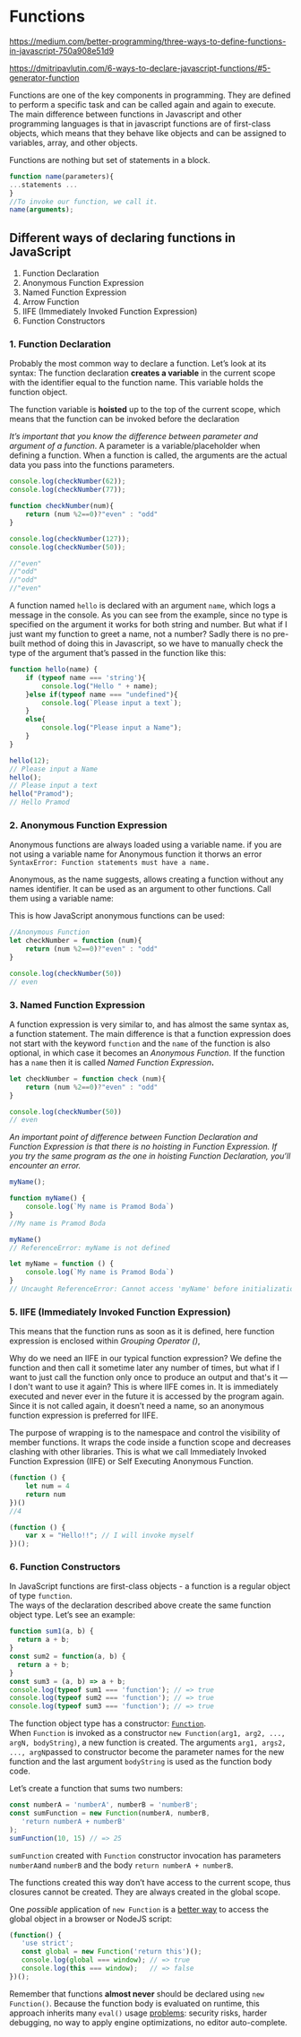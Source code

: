 # Functions

https://medium.com/better-programming/three-ways-to-define-functions-in-javascript-750a908e51d9 

https://dmitripavlutin.com/6-ways-to-declare-javascript-functions/#5-generator-function

Functions are one of the key components in programming. They are defined to perform a specific task and can be called again and again to execute. The main difference between functions in Javascript and other programming languages is that in javascript functions are of first-class objects, which means that they behave like objects and can be assigned to variables, array, and other objects.

Functions are nothing but set of statements in a block.

```javascript
function name(parameters){
...statements ...
}
//To invoke our function, we call it.
name(arguments);
```

## Different ways of declaring functions in JavaScript

1. Function Declaration
2. Anonymous Function Expression
3. Named Function Expression
4. Arrow Function
5. IIFE (Immediately Invoked Function Expression)
6. Function Constructors

### 1. Function Declaration

Probably the most common way to declare a function. Let’s look at its syntax:
The function declaration  **creates a variable**  in the current scope with the identifier equal to the function name. This variable holds the function object.

The function variable is  **hoisted**  up to the top of the current scope, which means that the function can be invoked before the declaration

_It’s important that you know the difference between parameter and argument of a function_. A parameter is a variable/placeholder when defining a function. When a function is called, the arguments are the actual data you pass into the functions parameters.

```javascript
console.log(checkNumber(62));
console.log(checkNumber(77));

function checkNumber(num){
	return (num %2==0)?"even" : "odd"
}

console.log(checkNumber(127));
console.log(checkNumber(50));

//"even"
//"odd"
//"odd"
//"even"
```
A function named `hello` is declared with an argument `name`, which logs a message in the console. As you can see from the example, since no type is specified on the argument it works for both string and number. But what if I just want my function to greet a name, not a number? Sadly there is no pre-built method of doing this in Javascript, so we have to manually check the type of the argument that’s passed in the function like this:
```javascript
function hello(name) {
    if (typeof name === 'string'){
        console.log("Hello " + name);
    }else if(typeof name === "undefined"){
        console.log(`Please input a text`);
    }
    else{
        console.log("Please input a Name");
    }
}

hello(12);
// Please input a Name
hello();
// Please input a text
hello("Pramod");
// Hello Pramod

```
### 2. Anonymous Function Expression

Anonymous functions are always loaded using a variable name. if you are not using a variable name for Anonymous function it thorws an error `SyntaxError: Function statements must have a name.`

 Anonymous, as the name suggests, allows creating a function without any names identifier. It can be used as an argument to other functions. Call them using a variable name:

This is how JavaScript anonymous functions can be used:

```javascript
//Anonymous Function
let checkNumber = function (num){
	return (num %2==0)?"even" : "odd"
}

console.log(checkNumber(50))
// even
```
### 3. Named Function Expression

A function expression is very similar to, and has almost the same syntax as, a function statement. The main difference is that a function expression does not start with the keyword `function` and the `name` of the function is also optional, in which case it becomes an _Anonymous Function_. If the function has a `name` then it is called _Named Function Expression_**.**
```javascript
let checkNumber = function check (num){
	return (num %2==0)?"even" : "odd"
}

console.log(checkNumber(50))
// even
```
_An important point of difference between Function Declaration and Function Expression is that there is no hoisting in Function Expression. If you try the same program as the one in hoisting Function Declaration, you’ll encounter an error._
```javascript
myName();

function myName() {
	console.log(`My name is Pramod Boda`)
}
//My name is Pramod Boda 
```
```javascript
myName()
// ReferenceError: myName is not defined

let myName = function () {
	console.log(`My name is Pramod Boda`)
}
// Uncaught ReferenceError: Cannot access 'myName' before initialization at <anonymous>:1:1
```
### 5. IIFE (Immediately Invoked Function Expression)

This means that the function runs as soon as it is defined, here function expression is enclosed within _Grouping Operator ()_,

Why do we need an IIFE in our typical function expression? We define the function and then call it sometime later any number of times, but what if I want to just call the function only once to produce an output and that's it — I don't want to use it again? This is where IIFE comes in. It is immediately executed and never ever in the future it is accessed by the program again. Since it is not called again, it doesn’t need a name, so an anonymous function expression is preferred for IIFE.

The purpose of wrapping is to the namespace and control the visibility of member functions. It wraps the code inside a function scope and decreases clashing with other libraries. This is what we call Immediately Invoked Function Expression (IIFE) or Self Executing Anonymous Function.

```javascript
(function () {
	let num = 4
	return num
})()
//4
```
```javascript
(function () {  
	var x = "Hello!!"; // I will invoke myself  
})();
```

### 6. Function Constructors

In JavaScript functions are first-class objects - a function is a regular object of type  `function`.  
The ways of the declaration described above create the same function object type. Let’s see an example:
```javascript
function sum1(a, b) {
  return a + b;
}
const sum2 = function(a, b) {
  return a + b;
}
const sum3 = (a, b) => a + b;
console.log(typeof sum1 === 'function'); // => true
console.log(typeof sum2 === 'function'); // => true
console.log(typeof sum3 === 'function'); // => true
```

The function object type has a constructor:  [`Function`](https://developer.mozilla.org/en-US/docs/Web/JavaScript/Reference/Global_Objects/Function).  
When  `Function`  is invoked as a constructor  `new Function(arg1, arg2, ..., argN, bodyString)`, a new function is created. The arguments  `arg1, args2, ..., argN`passed to constructor become the parameter names for the new function and the last argument  `bodyString`  is used as the function body code.

Let’s create a function that sums two numbers:
```javascript
const numberA = 'numberA', numberB = 'numberB';
const sumFunction = new Function(numberA, numberB, 
   'return numberA + numberB'
);
sumFunction(10, 15) // => 25
```
`sumFunction`  created with  `Function`  constructor invocation has parameters  `numberA`and  `numberB`  and the body  `return numberA + numberB`.

The functions created this way don’t have access to the current scope, thus closures cannot be created. They are always created in the global scope.

One  _possible_  application of  `new Function`  is a  [better way](https://twitter.com/WebReflection/status/269578376833024000)  to access the global object in a browser or NodeJS script:
```javascript
(function() {
   'use strict';
   const global = new Function('return this')();
   console.log(global === window); // => true
   console.log(this === window);   // => false
})();
```

Remember that functions  **almost never**  should be declared using  `new Function()`. Because the function body is evaluated on runtime, this approach inherits many  `eval()`  usage  [problems](http://stackoverflow.com/a/86580/1894471): security risks, harder debugging, no way to apply engine optimizations, no editor auto-complete.






<!--stackedit_data:
eyJoaXN0b3J5IjpbODQwODQ4NDQzLDExODkzOTQ0NTcsLTIyMD
A0ODY3NywtMjEyMjc0NjYxMyw5MzcyNDI3MDAsLTY0MDA1NTk1
OSwtMTIzODgxNTk2MiwtMzMwNDc4MTMwLDE1NzkyODg0MjgsNj
UyMjgwNzUzLC0yMjg1NTQ5NiwtODYxNzM4NDgwLDg0Mzg2NjMz
OSwxMzA4ODQwNzkwLDEwNzc0MDY1NjEsMTY2Mzk3OTcyNyw0OT
E4ODg3NzQsLTI4NTAzMzAzLDE4MDIyNDkyMTQsMTg1Mjg1MTY2
NF19
-->